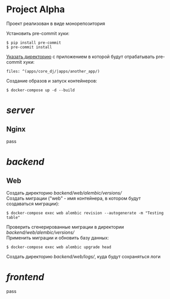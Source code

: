 # Project Alpha
Проект реализован в виде монорепозитория  

Установить pre-commit хуки:
```
$ pip install pre-commit
$ pre-commit install
```
[Указать директорию](.pre-commit-config.yaml) с приложением в которой будут отрабатывать pre-commit хуки:  
```
files: ^(apps/core_dj/|apps/another_app/)
```
Создание образов и запуск контейнеров:
```
$ docker-compose up -d --build
```

# *server*
## Nginx
pass

# *backend*
## Web
Создать директорию *backend/web/alembic/versions/*  
Cоздать миграции ("web" - имя контейнера, в котором будут создаваться миграции):
```
$ docker-compose exec web alembic revision --autogenerate -m "Testing table"
```
Проверить сгенерированные миграции в директории *backend/web/alembic/versions/*  
Применить миграции и обновить базу данных:
```
$ docker-compose exec web alembic upgrade head
```
Создать директорию *backend/web/logs/*, куда будут сохраняться логи  

# *frontend*
pass